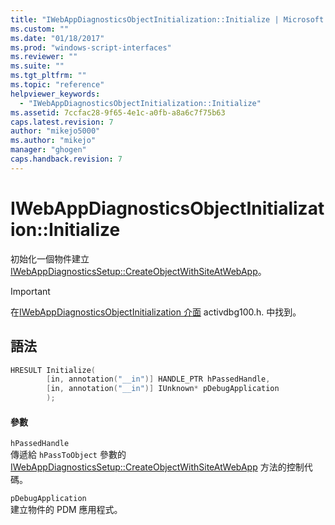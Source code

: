```yaml
---
title: "IWebAppDiagnosticsObjectInitialization::Initialize | Microsoft Docs"
ms.custom: ""
ms.date: "01/18/2017"
ms.prod: "windows-script-interfaces"
ms.reviewer: ""
ms.suite: ""
ms.tgt_pltfrm: ""
ms.topic: "reference"
helpviewer_keywords: 
  - "IWebAppDiagnosticsObjectInitialization::Initialize"
ms.assetid: 7ccfac28-9f65-4e1c-a0fb-a8a6c7f75b63
caps.latest.revision: 7
author: "mikejo5000"
ms.author: "mikejo"
manager: "ghogen"
caps.handback.revision: 7
---
```

# IWebAppDiagnosticsObjectInitialization::Initialize
初始化一個物件建立 [IWebAppDiagnosticsSetup::CreateObjectWithSiteAtWebApp](../../winscript/reference/iwebappdiagnosticssetup-createobjectwithsiteatwebapp.md)。  
  
> [!IMPORTANT]
>  在[IWebAppDiagnosticsObjectInitialization 介面](../../winscript/reference/iwebappdiagnosticsobjectinitialization-interface.md) activdbg100.h. 中找到。  
  
## 語法  
  
```cpp  
HRESULT Initialize(  
        [in, annotation("__in")] HANDLE_PTR hPassedHandle,  
        [in, annotation("__in")] IUnknown* pDebugApplication  
        );  
```  
  
#### 參數  
 `hPassedHandle`  
 傳遞給 `hPassToObject` 參數的 [IWebAppDiagnosticsSetup::CreateObjectWithSiteAtWebApp](../../winscript/reference/iwebappdiagnosticssetup-createobjectwithsiteatwebapp.md) 方法的控制代碼。  
  
 `pDebugApplication`  
 建立物件的 PDM 應用程式。